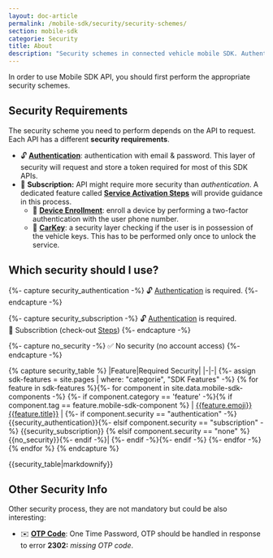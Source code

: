 ```yaml
---
layout: doc-article
permalink: /mobile-sdk/security/security-schemes/
section: mobile-sdk
categorie: Security
title: About
description: "Security schemes in connected vehicle mobile SDK. Authentication, enrollment, OTP."
---
```


In order to use Mobile SDK API, you should first perform the appropriate security schemes.


## Security Requirements

The security scheme you need to perform depends on the API to request. Each API has a different **security requirements**.

- 🔓 **[Authentication]({{site.baseurl}}/mobile-sdk/security/authentication/#article)**: authentication with email & password. This layer of security will request and store a token required for most of this SDK APIs.
- 📑 **Subscription:** API might require more security than *authentication*. A dedicated feature called [**Service Activation Steps**]({{site.baseurl}}/mobile-sdk/security/service-activation-steps/#article) will provide guidance in this process.
  - 📱 **[Device Enrollment]({{site.baseurl}}/mobile-sdk/security/device-enrollment/#article)**: enroll a device by performing a two-factor authentication with the user phone number.
  - 🔑 **[CarKey]({{site.baseurl}}/mobile-sdk/security/carkey/#article)**: a security layer checking if the user is in possession of the vehicle keys. This has to be performed only once to unlock the service.

## Which security should I use?

{%- capture security_authentication -%}
🔓 [Authentication]({{site.baseurl}}/mobile-sdk/security/authentication/#article) is required.
{%- endcapture -%}

{%- capture security_subscription -%}
🔓 [Authentication]({{site.baseurl}}/mobile-sdk/security/authentication/#article) is required. <br> 📑 Subscribtion (check-out [Steps]({{site.baseurl}}/mobile-sdk/security/service-activation-steps/#article))
{%- endcapture -%}

{%- capture no_security -%}
✅ No security (no account access)
{%- endcapture -%} 

{% capture security_table %}
|Feature|Required Security|
|-|-|
{%- assign sdk-features = site.pages | where: "categorie", "SDK Features" -%}
{% for feature in sdk-features %}{%- for component in site.data.mobile-sdk-components -%}
{%- if component.category == 'feature' -%}{% if component.tag == feature.mobile-sdk-component %}
| [{{feature.emoji}} {{feature.title}}]({{site.baseurl}}{{feature.permalink}}#article) | {%- if component.security == "authentication" -%}{{security_authentication}}{%- elsif component.security == "subscription" -%} {{security_subscription}} {% elsif component.security == "none" %}{{no_security}}{%- endif -%}|
{%- endif -%}{%- endif -%}
{%- endfor -%}
{% endfor %}
{% endcapture %}

<div class="centered-table">
{{security_table|markdownify}}
</div>

## Other Security Info

Other security process, they are not mandatory but could be also interesting:
- ✉️ **[OTP Code]({{site.baseurl}}/mobile-sdk/security/otp/#article)**: One Time Password, OTP should be handled in response to error **2302:** *missing OTP code*.
